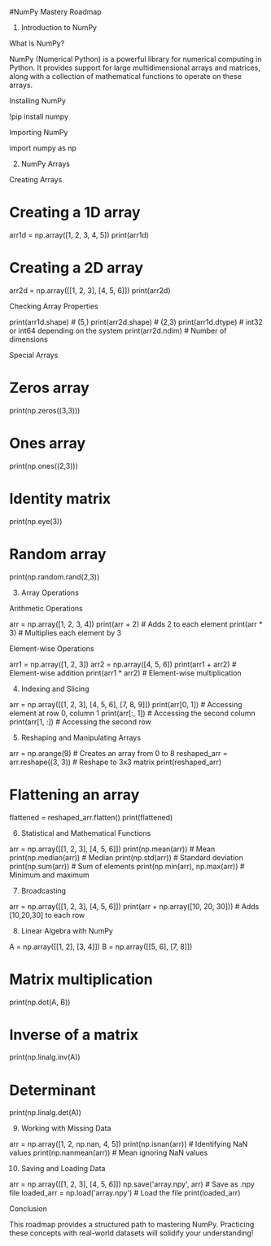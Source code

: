  #NumPy Mastery Roadmap

1. Introduction to NumPy

What is NumPy?

NumPy (Numerical Python) is a powerful library for numerical computing in Python. It provides support for large multidimensional arrays and matrices, along with a collection of mathematical functions to operate on these arrays.

Installing NumPy

!pip install numpy

Importing NumPy

import numpy as np

2. NumPy Arrays

Creating Arrays

# Creating a 1D array
arr1d = np.array([1, 2, 3, 4, 5])
print(arr1d)

# Creating a 2D array
arr2d = np.array([[1, 2, 3], [4, 5, 6]])
print(arr2d)

Checking Array Properties

print(arr1d.shape)  # (5,)
print(arr2d.shape)  # (2,3)
print(arr1d.dtype)  # int32 or int64 depending on the system
print(arr2d.ndim)   # Number of dimensions

Special Arrays

# Zeros array
print(np.zeros((3,3)))

# Ones array
print(np.ones((2,3)))

# Identity matrix
print(np.eye(3))

# Random array
print(np.random.rand(2,3))

3. Array Operations

Arithmetic Operations

arr = np.array([1, 2, 3, 4])
print(arr + 2)  # Adds 2 to each element
print(arr * 3)  # Multiplies each element by 3

Element-wise Operations

arr1 = np.array([1, 2, 3])
arr2 = np.array([4, 5, 6])
print(arr1 + arr2)  # Element-wise addition
print(arr1 * arr2)  # Element-wise multiplication

4. Indexing and Slicing

arr = np.array([[1, 2, 3], [4, 5, 6], [7, 8, 9]])
print(arr[0, 1])  # Accessing element at row 0, column 1
print(arr[:, 1])  # Accessing the second column
print(arr[1, :])  # Accessing the second row

5. Reshaping and Manipulating Arrays

arr = np.arange(9)  # Creates an array from 0 to 8
reshaped_arr = arr.reshape((3, 3))  # Reshape to 3x3 matrix
print(reshaped_arr)

# Flattening an array
flattened = reshaped_arr.flatten()
print(flattened)

6. Statistical and Mathematical Functions

arr = np.array([[1, 2, 3], [4, 5, 6]])
print(np.mean(arr))  # Mean
print(np.median(arr))  # Median
print(np.std(arr))  # Standard deviation
print(np.sum(arr))  # Sum of elements
print(np.min(arr), np.max(arr))  # Minimum and maximum

7. Broadcasting

arr = np.array([[1, 2, 3], [4, 5, 6]])
print(arr + np.array([10, 20, 30]))  # Adds [10,20,30] to each row

8. Linear Algebra with NumPy

A = np.array([[1, 2], [3, 4]])
B = np.array([[5, 6], [7, 8]])

# Matrix multiplication
print(np.dot(A, B))

# Inverse of a matrix
print(np.linalg.inv(A))

# Determinant
print(np.linalg.det(A))

9. Working with Missing Data

arr = np.array([1, 2, np.nan, 4, 5])
print(np.isnan(arr))  # Identifying NaN values
print(np.nanmean(arr))  # Mean ignoring NaN values

10. Saving and Loading Data

arr = np.array([[1, 2, 3], [4, 5, 6]])
np.save('array.npy', arr)  # Save as .npy file
loaded_arr = np.load('array.npy')  # Load the file
print(loaded_arr)

Conclusion

This roadmap provides a structured path to mastering NumPy. Practicing these concepts with real-world datasets will solidify your understanding!
